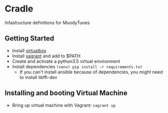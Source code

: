 # Cradle
Infastructure definitions for MoodyTunes


## Getting Started

- Install [virtualbox](https://www.virtualbox.org/wiki/Downloads)
- Install [vagrant](https://www.vagrantup.com/downloads.html) and add to $PATH
- Create and activate a python3.5 virtual environment
- Install dependencies `(venv) pip install -r requirements.txt`
	- If you can't install ansible because of dependencies, you might need to install libffi-dev


## Installing and booting Virtual Machine

- Bring up virtual machine with Vagrant: `vagrant up`

